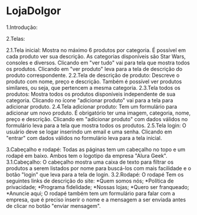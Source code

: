 # LojaDoIgor

1.Introdução:

2.Telas:

 2.1.Tela inicial:
  Mostra no máximo 6 produtos por categoria. É possível em cada produto ver sua descrição. 
  As categorias disponíveis são Star Wars, consoles e diversos. 
  Clicando em "ver tudo" vai para tela que mostra todos os produtos.
  Clicando em "ver produto" leva para a tela de descrição do produto correspondente.
 2.2.Tela de descrição de produto:
  Descreve o produto com nome, preço e descrição. Também é possível ver produtos similares, ou seja, que pertencem a mesma categoria.
 2.3.Tela todos os produtos:
  Mostra todos os produtos disponíveis independente de sua categoria. Clicando no ícone "adicionar produto" vai para a tela para adicionar produto.
 2.4.Tela adicionar produto:
 Tem um formulário para adicionar um novo produto. É obrigatório ter uma imagem, categoria, nome, preço e descrição. Clicando em "adicionar produto" com dados válidos
 no formulário leva para a tela que mostra
 todos os produtos.
 2.5.Tela login:
  O usuário deve se logar inserindo um email e uma senha. Clicando em "entrar" com dados válidos no formulário leva para a tela inicial.
  
  3.Cabeçalho e rodapé:
    Todas as páginas tem um cabeçalho no topo e um rodapé em baixo. Ambos tem o logotipo da empresa "Alura Geek".
  3.1.Cabeçalho:
    O cabeçalho mostra uma caixa de texto para filtrar os produtos a serem listados por nome para buscá-los com mais facilidade
    e o botão "login" que leva para a tela de login.
  3.2.Rodapé:
    O rodapé Tem os seguintes links de descrição do site:
      *Quem somos nós;
      *Política de privacidade;
      *Programa fidelidade;
      *Nossas lojas;
      *Quero ser franqueado;
      *Anuncie aqui;
     O rodapé também tem um formulário para falar com a empresa, que é preciso inserir o nome e a mensagem a ser enviada antes de clicar no botão "enviar mensagem".
      
  
